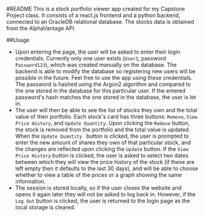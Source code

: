 #README
This is a stock portfolio viewer app created for my Capstone Project class. It consists of a react.js frontend and a python backend, connected to an OracleDB relational database. The stocks data is obtained from the AlphaVantage API.

##Usage
 - Upon entering the page, the user will be asked to enter their login credentials. Currently only one user exists (`User1`, password `Password123`), which was created manually on the database. The backend is able to modify the database so registering new users will be possible in the future. Feel free to use the app using these credentials. The password is hashed using the Argon2 algorithm and compared to the one stored in the database for this particular user. If the entered password's hash matches the one stored in the database, the user is let in.
 - The user will then be able to see the list of stocks they own and the total value of their portfolio. Each stock's card has three buttons: `Remove`, `View Price History`, and `Update Quantity`. Upon clicking the `Remove` button, the stock is removed from the portfolio and the total value is updated. When the `Update Quantity ` button is clicked, the user is prompted to enter the new amount of shares they own of that particular stock, and the changes are reflected upon clicking the `Update` button. If the `View Price History` button is clicked, the user is asked to select two dates between which they will view the price history of the stock (if these are left empty then it defaults to the last 30 days), and will be able to choose whether to view a table of the prices or a graph showing the same information.
 - The session is stored locally, so if the user closes the website and opens it again later they will not be asked to log back in. However, if the `Log Out` button is clicked, the user is returned to the login page as the local storage is cleared.
